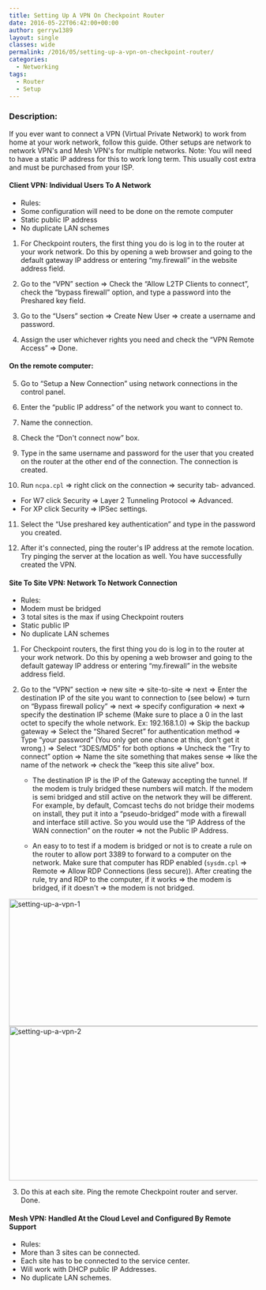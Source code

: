 ```yaml
---
title: Setting Up A VPN On Checkpoint Router
date: 2016-05-22T06:42:00+00:00
author: gerryw1389
layout: single
classes: wide
permalink: /2016/05/setting-up-a-vpn-on-checkpoint-router/
categories:
  - Networking
tags:
  - Router
  - Setup
---
```

<!--more-->

### Description:

If you ever want to connect a VPN (Virtual Private Network) to work from home at your work network, follow this guide. Other setups are network to network VPN's and Mesh VPN's for multiple networks. Note: You will need to have a static IP address for this to work long term. This usually cost extra and must be purchased from your ISP.

#### Client VPN: Individual Users To A Network

   - Rules:  
   - Some configuration will need to be done on the remote computer  
   - Static public IP address  
   - No duplicate LAN schemes

1. For Checkpoint routers, the first thing you do is log in to the router at your work network. Do this by opening a web browser and going to the default gateway IP address or entering &#8220;my.firewall&#8221; in the website address field.

2. Go to the &#8220;VPN&#8221; section => Check the &#8220;Allow L2TP Clients to connect&#8221;, check the &#8220;bypass firewall&#8221; option, and type a password into the Preshared key field.

3. Go to the &#8220;Users&#8221; section => Create New User => create a username and password.

4. Assign the user whichever rights you need and check the &#8220;VPN Remote Access&#8221; => Done.

#### On the remote computer:

5. Go to &#8220;Setup a New Connection&#8221; using network connections in the control panel.

6. Enter the &#8220;public IP address&#8221; of the network you want to connect to.

7. Name the connection.

8. Check the &#8220;Don't connect now&#8221; box.

9. Type in the same username and password for the user that you created on the router at the other end of the connection. The connection is created.

10. Run `ncpa.cpl` => right click on the connection => security tab- advanced.  
   - For W7 click Security => Layer 2 Tunneling Protocol => Advanced.  
   - For XP click Security => IPSec settings.

11.  Select the &#8220;Use preshared key authentication&#8221; and type in the password you created.

12.  After it's connected, ping the router's IP address at the remote location. Try pinging the server at the location as well. You have successfully created the VPN.

#### Site To Site VPN: Network To Network Connection

   - Rules:  
   - Modem must be bridged  
   - 3 total sites is the max if using Checkpoint routers  
   - Static public IP  
   - No duplicate LAN schemes

1. For Checkpoint routers, the first thing you do is log in to the router at your work network. Do this by opening a web browser and going to the default gateway IP address or entering &#8220;my.firewall&#8221; in the website address field.

2. Go to the &#8220;VPN&#8221; section => new site => site-to-site => next => Enter the destination IP of the site you want to connection to (see below) => turn on &#8220;Bypass firewall policy&#8221; => next => specify configuration => next => specify the destination IP scheme (Make sure to place a 0 in the last octet to specify the whole network. Ex: 192.168.1.0) => Skip the backup gateway => Select the &#8220;Shared Secret&#8221; for authentication method => Type &#8220;your password&#8221; (You only get one chance at this, don't get it wrong.) => Select &#8220;3DES/MD5&#8221; for both options => Uncheck the &#8220;Try to connect&#8221; option => Name the site something that makes sense => like the name of the network => check the &#8220;keep this site alive&#8221; box.

   - The destination IP is the IP of the Gateway accepting the tunnel. If the modem is truly bridged these numbers will match. If the modem is semi bridged and still active on the network they will be different. For example, by default, Comcast techs do not bridge their modems on install, they put it into a &#8220;pseudo-bridged&#8221; mode with a firewall and interface still active. So you would use the &#8220;IP Address of the WAN connection&#8221; on the router => not the Public IP Address.

   - An easy to to test if a modem is bridged or not is to create a rule on the router to allow port 3389 to forward to a computer on the network. Make sure that computer has RDP enabled (`sysdm.cpl` => Remote => Allow RDP Connections (less secure)). After creating the rule, try and RDP to the computer, if it works => the modem is bridged, if it doesn't => the modem is not bridged.

  <img class="alignnone size-full wp-image-703" src="https://automationadmin.com/assets/images/uploads/2016/09/setting-up-a-vpn-1.png" alt="setting-up-a-vpn-1" width="843" height="258" srcset="https://automationadmin.com/assets/images/uploads/2016/09/setting-up-a-vpn-1.png 843w, https://automationadmin.com/assets/images/uploads/2016/09/setting-up-a-vpn-1-300x92.png 300w, https://automationadmin.com/assets/images/uploads/2016/09/setting-up-a-vpn-1-768x235.png 768w" sizes="(max-width: 843px) 100vw, 843px" />

  <img class="alignnone size-full wp-image-704" src="https://automationadmin.com/assets/images/uploads/2016/09/setting-up-a-vpn-2.png" alt="setting-up-a-vpn-2" width="747" height="313" srcset="https://automationadmin.com/assets/images/uploads/2016/09/setting-up-a-vpn-2.png 747w, https://automationadmin.com/assets/images/uploads/2016/09/setting-up-a-vpn-2-300x126.png 300w" sizes="(max-width: 747px) 100vw, 747px" />

3. Do this at each site. Ping the remote Checkpoint router and server. Done.

#### Mesh VPN: Handled At the Cloud Level and Configured By Remote Support

   - Rules:  
   - More than 3 sites can be connected.  
   - Each site has to be connected to the service center.  
   - Will work with DHCP public IP Addresses.  
   - No duplicate LAN schemes.